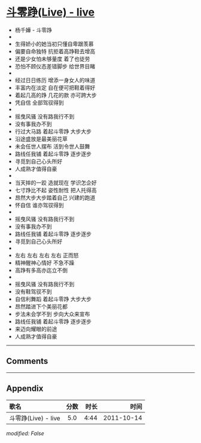 # [斗零踭(Live) - live](https://music.163.com/song?id=64173)

* 杨千嬅 - 斗零踭
* 
* 生得娇小的她当初只懂自卑跟羡慕
* 偏要自命独特 抗拒着高踭鞋去增高
* 还是少女怕未够量度 着了也徒劳
* 恐怕不顾仪态差错脚步 给世界目睹
* 
* 经过日日练历 增添一身女人的味道
* 丰富内在淡定 自在便可把鞋着得好
* 着起几高的踭 几花的款 亦可跨大步
* 凭自信 全部驾驭得到
* 
* 摇曳风骚 没有路我行不到
* 没有事我办不到
* 行过大马路 着起斗零踭 大步大步
* 沿途盛放是最美丽花草
* 未会任世人摆布 活到令世人鼓舞
* 路线任我铺 着起斗零踭 逐步逐步
* 寻觅到自己心头所好
* 人成熟才值得自豪
* 
* 当天摔的一跤 造就现在 学识怎企好
* 七寸踭比不起 姿性耐性 把人托得高
* 昂然大步大步踏着自己 兴建的跑道
* 怀自信 谁亦驾驭得到
* 
* 摇曳风骚 没有路我行不到
* 没有事我办不到
* 路线任我铺 着起斗零踭 逐步逐步
* 寻觅到自己心头所好
* 
* 左右 左右 左右 左右 正而怒
* 精神醒神心情好 不急不躁
* 高踭有多高亦迄立不倒
* 
* 摇曳风骚 没有路我行不到
* 没有鞋驾驭不到
* 自信利舞蹈 着起斗零踭 大步大步
* 昂然踏进下个美丽花都
* 步法未会学不到 步向大众来宣布
* 路线任我铺 着起斗零踭 逐步逐步
* 来迈向耀眼的前途
* 人成熟才值得自豪


---

## Comments


---

## Appendix

|歌名|分数|时长|时间|
|:---|:---:|---:|---:|
|斗零踭(Live) - live|5.0|4:44|2011-10-14

*modified: False*